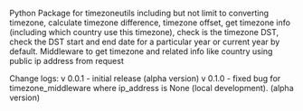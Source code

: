 Python Package for timezoneutils including but not limit to converting timezone, calculate timezone difference, timezone offset, get timezone info (including which country use this timezone), check is the timezone DST, check the DST start and end date for a particular year or current year by default. Middleware to get timezone and related info like country using public ip address from request

Change logs:
v 0.0.1 - initial release (alpha version)
v 0.1.0 - fixed bug for timezone_middleware where ip_address is None (local development). (alpha version)